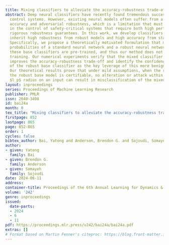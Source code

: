 ```yaml
---
title: Mixing classifiers to alleviate the accuracy-robustness trade-off
abstract: Deep neural classifiers have recently found tremendous success in data-driven
  control systems. However, existing neural models often suffer from a trade-off between
  accuracy and adversarial robustness, which is a limitation that must be overcome
  in the control of safety-critical systems that require both high performance and
  rigorous robustness guarantees. In this work, we develop classifiers that simultaneously
  inherit high robustness from robust models and high accuracy from standard models.
  Specifically, we propose a theoretically motivated formulation that mixes the output
  probabilities of a standard neural network and a robust neural network. Both of
  these base classifiers are pre-trained, and thus our method does not require additional
  training. Our numerical experiments verify that the mixed classifier noticeably
  improves the accuracy-robustness trade-off and identify the confidence property
  of the robust base classifier as the key leverage of this more benign trade-off.
  Our theoretical results prove that under mild assumptions, when the robustness of
  the robust base model is certifiable, no alteration or attack within a closed-form
  $l_p$ radius on an input can result in misclassification of the mixed classifier.
layout: inproceedings
series: Proceedings of Machine Learning Research
publisher: PMLR
issn: 2640-3498
id: bai24a
month: 0
tex_title: "Mixing classifiers to alleviate the accuracy-robustness trade-off"
firstpage: 852
lastpage: 865
page: 852-865
order: 1
cycles: false
bibtex_author: Bai, Yatong and Anderson, Brendon G. and Sojoudi, Somayeh
author:
- given: Yatong
  family: Bai
- given: Brendon G.
  family: Anderson
- given: Somayeh
  family: Sojoudi
date: 2024-06-11
address:
container-title: Proceedings of the 6th Annual Learning for Dynamics & Control Conference
volume: '242'
genre: inproceedings
issued:
  date-parts:
  - 2024
  - 6
  - 11
pdf: https://proceedings.mlr.press/v242/bai24a/bai24a.pdf
extras: []
# Format based on Martin Fenner's citeproc: https://blog.front-matter.io/posts/citeproc-yaml-for-bibliographies/
---
```

